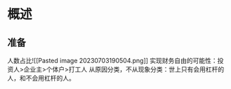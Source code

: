 # 概述
## 准备
人数占比![[Pasted image 20230703190504.png]]
实现财务自由的可能性：投资人>企业主>个体户>打工人
从原因分类，不从现象分类：世上只有会用杠杆的人，和不会用杠杆的人。